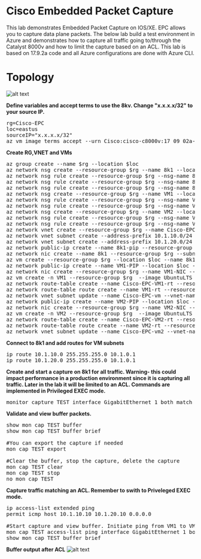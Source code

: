 # Cisco Embedded Packet Capture
This lab demonstrates Embedded Packet Capture on IOS/XE. EPC allows you to capture data plane packets. The below lab build a test environment in Azure and demonstrates how to capture all traffic going to/through the Catalyst 8000v and how to limit the capture based on an ACL. This lab is based on 17.9.2a code and all Azure configurations are done with Azure CLI.

# Topology
![alt text](https://github.com/jwrightazure/lab/blob/master/Cisco-Embedded-Packet-Capture/embedded-packet-capture.drawio.png)

**Define variables and accept terms to use the 8kv. Change "x.x.x.x/32" to your source IP.**
<pre lang="...">
rg=Cisco-EPC
loc=eastus
sourceIP="x.x.x.x/32"
az vm image terms accept --urn Cisco:cisco-c8000v:17_09_02a-byol:latest
</pre>

**Create RG,VNET and VMs**
<pre lang="...">
az group create --name $rg --location $loc
az network nsg create --resource-group $rg --name 8k1 --location $loc
az network nsg rule create --resource-group $rg --nsg-name 8k1 --name home --access Allow --protocol "*" --direction Inbound --priority 500 --source-address-prefix $sourceIP --source-port-range "*" --destination-address-prefix "*" --destination-port-range "*"
az network nsg rule create --resource-group $rg --nsg-name 8k1 --name vms --access Allow --protocol "*" --direction Inbound --priority 600 --source-address-prefix 10.0.0.0/8 --source-port-range "*" --destination-address-prefix "*" --destination-port-range "*"
az network nsg rule create --resource-group $rg --nsg-name 8k1 --name all-out --access Allow --protocol "*" --direction Outbound --priority 700 --source-address-prefix 10.0.0.0/8 --source-port-range "*" --destination-address-prefix "*" --destination-port-range "*"
az network nsg create --resource-group $rg --name VM1 --location $loc
az network nsg rule create --resource-group $rg --nsg-name VM1 --name home --access Allow --protocol "*" --direction Inbound --priority 500 --source-address-prefix $sourceIP --source-port-range "*" --destination-address-prefix "*" --destination-port-range "*"
az network nsg rule create --resource-group $rg --nsg-name VM1 --name vms --access Allow --protocol "*" --direction Inbound --priority 600 --source-address-prefix 10.0.0.0/8 --source-port-range "*" --destination-address-prefix "*" --destination-port-range "*"
az network nsg create --resource-group $rg --name VM2 --location $loc
az network nsg rule create --resource-group $rg --nsg-name VM2 --name home --access Allow --protocol "*" --direction Inbound --priority 500 --source-address-prefix $sourceIP --source-port-range "*" --destination-address-prefix "*" --destination-port-range "*"
az network nsg rule create --resource-group $rg --nsg-name VM2 --name vms --access Allow --protocol "*" --direction Inbound --priority 600 --source-address-prefix 10.0.0.0/8 --source-port-range "*" --destination-address-prefix "*" --destination-port-range "*"
az network vnet create --resource-group $rg --name Cisco-EPC --location $loc --address-prefixes 10.1.0.0/16 --subnet-name 8k1 --subnet-prefix 10.1.0.0/24 
az network vnet subnet create --address-prefix 10.1.10.0/24 --name Cisco-EPC-vm --resource-group $rg --vnet-name Cisco-EPC 
az network vnet subnet create --address-prefix 10.1.20.0/24 --name Cisco-EPC-vm2 --resource-group $rg --vnet-name Cisco-EPC 
az network public-ip create --name 8k1-pip --resource-group $rg --allocation-method static --idle-timeout 30 --location $loc
az network nic create --name 8k1 --resource-group $rg --subnet 8k1 --vnet-name Cisco-EPC --public-ip-address 8k1-pip --private-ip-address 10.1.0.4 --ip-forwarding true --network-security-group 8k1
az vm create --resource-group $rg --location $loc --name 8k1 --size Standard_DS3_v2 --nics 8k1 --image Cisco:cisco-c8000v:17_09_02a-byol:latest --admin-username azureuser --admin-password Msft123Msft123 --location $loc --no-wait
az network public-ip create --name VM1-PIP --location $loc --resource-group $rg --allocation-method static
az network nic create --resource-group $rg --name VM1-NIC --location $loc --subnet Cisco-EPC-vm --private-ip-address 10.1.10.10 --vnet-name Cisco-EPC --public-ip-address VM1-PIP --ip-forwarding true --network-security-group VM1
az vm create -n VM1 --resource-group $rg  --image UbuntuLTS --size Standard_DS3_v2 --admin-username azureuser --admin-password Msft123Msft123 --nics VM1-NIC --location $loc --no-wait 
az network route-table create --name Cisco-EPC-VM1-rt --resource-group $rg
az network route-table route create --name VM1-rt --resource-group $rg --route-table-name Cisco-EPC-VM1-rt --address-prefix 10.1.20.0/24 --next-hop-type VirtualAppliance --next-hop-ip-address 10.1.0.4
az network vnet subnet update --name Cisco-EPC-vm --vnet-name Cisco-EPC --resource-group $rg --route-table Cisco-EPC-VM1-rt
az network public-ip create --name VM2-PIP --location $loc --resource-group $rg --allocation-method static
az network nic create --resource-group $rg --name VM2-NIC --location $loc --subnet Cisco-EPC-vm2 --private-ip-address 10.1.20.10 --vnet-name Cisco-EPC --public-ip-address VM2-PIP --ip-forwarding true --network-security-group VM2
az vm create -n VM2 --resource-group $rg  --image UbuntuLTS --size Standard_DS3_v2 --admin-username azureuser --admin-password Msft123Msft123 --nics VM2-NIC --location $loc --no-wait 
az network route-table create --name Cisco-EPC-VM2-rt --resource-group $rg
az network route-table route create --name VM2-rt --resource-group $rg --route-table-name Cisco-EPC-VM2-rt --address-prefix 10.1.10.0/24 --next-hop-type VirtualAppliance --next-hop-ip-address 10.1.0.4
az network vnet subnet update --name Cisco-EPC-vm2 --vnet-name Cisco-EPC --resource-group $rg --route-table Cisco-EPC-VM2-rt
</pre>

**Connect to 8k1 and add routes for VM subnets**
<pre lang="...">
ip route 10.1.10.0 255.255.255.0 10.1.0.1
ip route 10.1.20.0 255.255.255.0 10.1.0.1
</pre>

**Create and start a capture on 8k1 for all traffic. Warning- this could impact performance in a production environment since it is capturing all traffic. Later in the lab it will be limited to an ACL. Commands are implemented in Privileged EXEC mode.**
<pre lang="...">
monitor capture TEST interface GigabitEthernet 1 both match any start
</pre>

**Validate and view buffer packets.**
<pre lang="...">
show mon cap TEST buffer
show mon cap TEST buffer brief

#You can export the capture if needed
mon cap TEST export 

#Clear the buffer, stop the capture, delete the capture 
mon cap TEST clear
mon cap TEST stop
no mon cap TEST
</pre>

**Capture traffic matching an ACL. Remember to swith to Priveleged EXEC mode.**
<pre lang="...">
ip access-list extended ping
permit icmp host 10.1.10.10 10.1.20.10 0.0.0.0

#Start capture and view buffer. Initiate ping from VM1 to VM2.
mon cap TEST access-list ping interface GigabitEthernet 1 both start
show mon cap TEST buffer brief
</pre>

**Buffer output after ACL**
![alt text](https://github.com/jwrightazure/lab/blob/master/Cisco-Embedded-Packet-Capture/cap-output.png)
